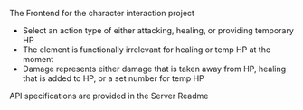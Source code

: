 The Frontend for the character interaction project

* Select an action type of either attacking, healing, or providing temporary HP
* The element is functionally irrelevant for healing or temp HP at the moment
* Damage represents either damage that is taken away from HP, healing that is added to HP, or a set number for temp HP

API specifications are provided in the Server Readme